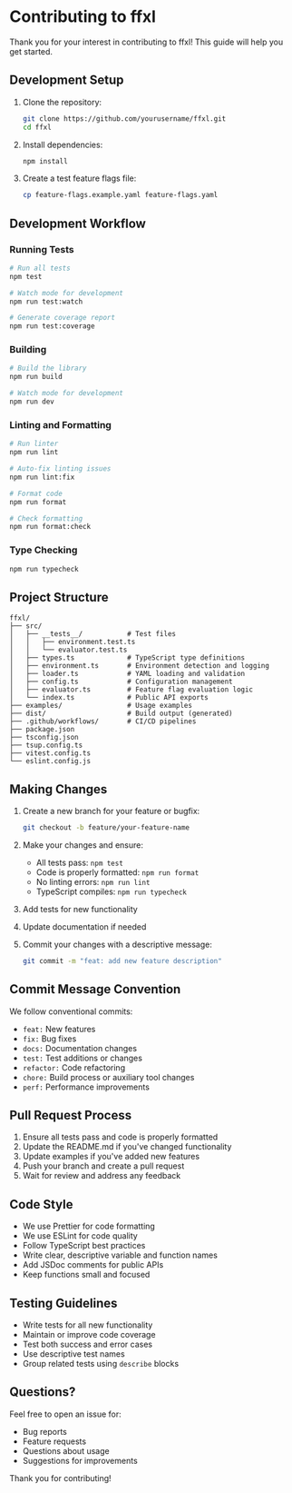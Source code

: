 # Contributing to ffxl

Thank you for your interest in contributing to ffxl! This guide will help you get started.

## Development Setup

1. Clone the repository:
   ```bash
   git clone https://github.com/yourusername/ffxl.git
   cd ffxl
   ```

2. Install dependencies:
   ```bash
   npm install
   ```

3. Create a test feature flags file:
   ```bash
   cp feature-flags.example.yaml feature-flags.yaml
   ```

## Development Workflow

### Running Tests
```bash
# Run all tests
npm test

# Watch mode for development
npm run test:watch

# Generate coverage report
npm run test:coverage
```

### Building
```bash
# Build the library
npm run build

# Watch mode for development
npm run dev
```

### Linting and Formatting
```bash
# Run linter
npm run lint

# Auto-fix linting issues
npm run lint:fix

# Format code
npm run format

# Check formatting
npm run format:check
```

### Type Checking
```bash
npm run typecheck
```

## Project Structure

```
ffxl/
├── src/
│   ├── __tests__/           # Test files
│   │   ├── environment.test.ts
│   │   └── evaluator.test.ts
│   ├── types.ts             # TypeScript type definitions
│   ├── environment.ts       # Environment detection and logging
│   ├── loader.ts            # YAML loading and validation
│   ├── config.ts            # Configuration management
│   ├── evaluator.ts         # Feature flag evaluation logic
│   └── index.ts             # Public API exports
├── examples/                # Usage examples
├── dist/                    # Build output (generated)
├── .github/workflows/       # CI/CD pipelines
├── package.json
├── tsconfig.json
├── tsup.config.ts
├── vitest.config.ts
└── eslint.config.js
```

## Making Changes

1. Create a new branch for your feature or bugfix:
   ```bash
   git checkout -b feature/your-feature-name
   ```

2. Make your changes and ensure:
   - All tests pass: `npm test`
   - Code is properly formatted: `npm run format`
   - No linting errors: `npm run lint`
   - TypeScript compiles: `npm run typecheck`

3. Add tests for new functionality

4. Update documentation if needed

5. Commit your changes with a descriptive message:
   ```bash
   git commit -m "feat: add new feature description"
   ```

## Commit Message Convention

We follow conventional commits:

- `feat:` New features
- `fix:` Bug fixes
- `docs:` Documentation changes
- `test:` Test additions or changes
- `refactor:` Code refactoring
- `chore:` Build process or auxiliary tool changes
- `perf:` Performance improvements

## Pull Request Process

1. Ensure all tests pass and code is properly formatted
2. Update the README.md if you've changed functionality
3. Update examples if you've added new features
4. Push your branch and create a pull request
5. Wait for review and address any feedback

## Code Style

- We use Prettier for code formatting
- We use ESLint for code quality
- Follow TypeScript best practices
- Write clear, descriptive variable and function names
- Add JSDoc comments for public APIs
- Keep functions small and focused

## Testing Guidelines

- Write tests for all new functionality
- Maintain or improve code coverage
- Test both success and error cases
- Use descriptive test names
- Group related tests using `describe` blocks

## Questions?

Feel free to open an issue for:
- Bug reports
- Feature requests
- Questions about usage
- Suggestions for improvements

Thank you for contributing!
